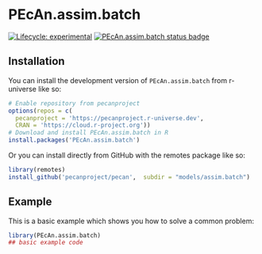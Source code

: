 
# PEcAn.assim.batch

<!-- badges: start -->

[![Lifecycle: experimental](https://img.shields.io/badge/lifecycle-experimental-orange.svg)](https://lifecycle.r-lib.org/articles/stages.html#experimental)
[![PEcAn.assim.batch status badge](https://pecanproject.r-universe.dev/badges/PEcAn.assim.batch)](https://pecanproject.r-universe.dev/PEcAn.assim.batch)

<!-- badges: end -->

## Installation

You can install the development version of `PEcAn.assim.batch` from r-universe like so:

``` r
# Enable repository from pecanproject
options(repos = c(
  pecanproject = 'https://pecanproject.r-universe.dev',
  CRAN = 'https://cloud.r-project.org'))
# Download and install PEcAn.assim.batch in R
install.packages('PEcAn.assim.batch')
```

Or you can install directly from GitHub with the remotes package like so:

``` r
library(remotes)
install_github('pecanproject/pecan',  subdir = "models/assim.batch")
```

## Example

This is a basic example which shows you how to solve a common problem:

``` r
library(PEcAn.assim.batch)
## basic example code
```

